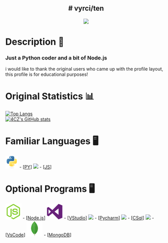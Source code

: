  </p>
<h2 align="center"> </> # vyrci/ten </> </h2>
<p align="center">
<img align="center" src="https://media.tenor.com/images/e038a57e6b77c0c11d7f57d9b7e4246c/tenor.gif">
</p>


# Description 📙

### Just a Python coder and a bit of Node.js

 

i would like to thank the original users who came up with the profile layout, this profile is for educational purposes!



# Original Statistics 📊

[![Top Langs](https://github-readme-stats.vercel.app/api/top-langs/?username=vyrci&layout=compact&theme=tokyonight)](https://github.com/anuraghazra/github-readme-stats) </br>
[![4CZ's GitHub stats](https://github-readme-stats.vercel.app/api?username=vyrci&hide=contribs,prs&theme=tokyonight)](https://github.com/anuraghazra/github-readme-stats)


# Familiar Languages 🖥️
<img src="https://github.com/devicons/devicon/raw/master/icons/python/python-original.svg" width="40"> - [[PY](https://www.python.org/)] 
<img src="https://pluralsight2.imgix.net/paths/images/javascript-542e10ea6e.png" width="40"> - [[JS](https://www.javascript.com/)] 


# Optional Programs 🖥️
<img src="https://raw.githubusercontent.com/devicons/devicon/master/icons/nodejs/nodejs-original.svg" width="50"> - [[Node.js](https://nodejs.org/en/)]
<img src="https://raw.githubusercontent.com/devicons/devicon/2809b567852a4648062a2d3e7c1c531367458c0b/icons/visualstudio/visualstudio-plain.svg" width="50"> - [[VStudio](https://visualstudio.microsoft.com/)]
<img src="https://upload.wikimedia.org/wikipedia/commons/thumb/1/1d/PyCharm_Icon.svg/768px-PyCharm_Icon.svg.png" width="50"> - [[Pycharm](https://www.jetbrains.com/pycharm/)]
<img src="http://blog.unisecure.com/wp-content/uploads/2015/05/cloud-sql-database-.png" width="50"> - [[CSql](https://cloud.google.com/sql)]
<img src ="https://blog.leonhassan.co.uk/content/images/2019/06/visual-studio-code.svg" width="50"> - [[VsCode](https://code.visualstudio.com/)]
<img src="https://raw.githubusercontent.com/devicons/devicon/2809b567852a4648062a2d3e7c1c531367458c0b/icons/mongodb/mongodb-original.svg" width="50"> - [[MongoDB](https://www.mongodb.com/)]
